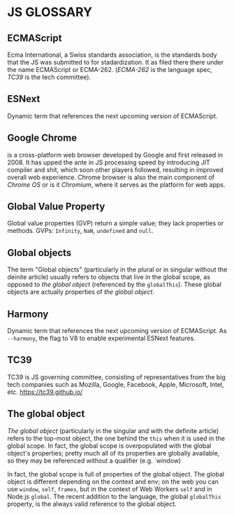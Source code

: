 # JS GLOSSARY


## ECMAScript
Ecma International, a Swiss standards association, is the standards body that the JS was submitted to for stadardization. It as filed there there under the name ECMAScript or ECMA-262. (*ECMA-262* is the language spec, *TC39* is the tech committee).

## ESNext
Dynamic term that references the next upcoming version of ECMAScript.

## Google Chrome
is a cross-platform web browser developed by Google and first released in 2008. It has upped the ante in JS processing speed by introducing JIT compiler and shit, which soon other players followed, resulting in improved overall web experience. Chrome browser is also the main component of *Chrome OS* or is it *Chromium*, where it serves as the platform for web apps.

## Global Value Property
Global value properties (GVP) return a simple value; they lack properties or methods. GVPs: `Infinity`, `NaN`, `undefined` and `null`.

## Global objects
The term "Global objects" (particularly in the plural or in singular without the deinite article) usually refers to objects that live in the global scope, as opposed to *the global object* (referenced by the `globalThis`). These global objects are actually properties of *the global object*.

## Harmony
Dynamic term that references the next upcoming version of ECMAScript.
As `--harmony`, the flag to V8 to enable experimental ESNext features.

## TC39
TC39 is JS governing committee, consisting of representatives from the big tech companies such as Mozilla, Google, Facebook, Apple, Microsoft, Intel, etc.
https://tc39.github.io/

## The global object
*The global object* (particularly in the singular and with the definite article) refers to the top-most object, the one behind the `this` when it is used in the global scope. In fact, the global scope is overpopulated with the global object's properties; pretty much all of its properties are globally available, so they may be referenced without a qualifier (e.g. `window)

In fact, the global scope is full of properties of the global object. The global object is different depending on the context and env; on the web you can use `window`, `self`, `frames`, but in the context of Web Workers `self` and in Node.js `global`. The recent addition to the language, the global `globalThis` property, is the always valid reference to the global object.
